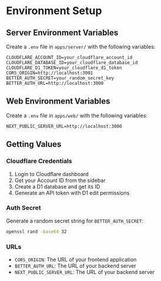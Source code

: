 # Environment Setup

## Server Environment Variables

Create a `.env` file in `apps/server/` with the following variables:

```
CLOUDFLARE_ACCOUNT_ID=your_cloudflare_account_id
CLOUDFLARE_DATABASE_ID=your_cloudflare_database_id
CLOUDFLARE_D1_TOKEN=your_cloudflare_d1_token
CORS_ORIGIN=http://localhost:3001
BETTER_AUTH_SECRET=your_random_secret_key
BETTER_AUTH_URL=http://localhost:3000
```

## Web Environment Variables

Create a `.env` file in `apps/web/` with the following variables:

```
NEXT_PUBLIC_SERVER_URL=http://localhost:3000
```

## Getting Values

### Cloudflare Credentials
1. Login to Cloudflare dashboard
2. Get your Account ID from the sidebar
3. Create a D1 database and get its ID
4. Generate an API token with D1 edit permissions

### Auth Secret
Generate a random secret string for `BETTER_AUTH_SECRET`:
```bash
openssl rand -base64 32
```

### URLs
- `CORS_ORIGIN`: The URL of your frontend application
- `BETTER_AUTH_URL`: The URL of your backend server
- `NEXT_PUBLIC_SERVER_URL`: The URL of your backend server